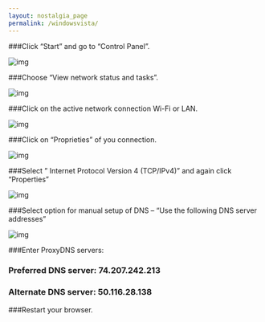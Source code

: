 ```yaml
---
layout: nostalgia_page 
permalink: /windowsvista/
---
```


###Click “Start” and go to “Control Panel”.

![img](http://proxydns.co/img/vista1.png)

###Choose “View network status and tasks”.

![img](http://proxydns.co/img/vista2.png)

###Click on the active network connection Wi-Fi or LAN.

![img](http://proxydns.co/img/vista3.png)

###Click on “Proprieties” of you connection.

![img](http://proxydns.co/img/vista4.png)

###Select ” Internet Protocol Version 4 (TCP/IPv4)” and again click “Properties”

![img](http://proxydns.co/img/vista5.png)

###Select option for manual setup of DNS – “Use the following DNS server addresses”

![img](http://proxydns.co/img/vista6.png)

###Enter ProxyDNS servers:

### Preferred DNS server:  **74.207.242.213**

### Alternate DNS server:  **50.116.28.138**

###Restart your browser.
